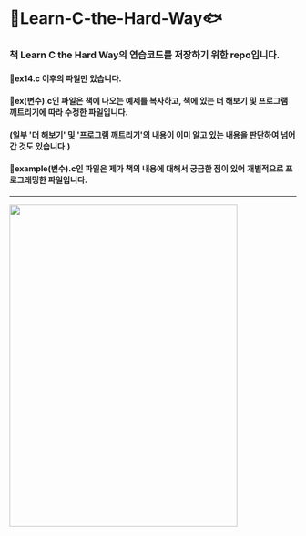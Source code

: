 # 🐒Learn-C-the-Hard-Way🐟
### 책 Learn C the Hard Way의 연습코드를 저장하기 위한 repo입니다.   
#### 🤔ex14.c 이후의 파일만 있습니다.  

#### 🤔ex(변수).c인 파일은 책에 나오는 예제를 복사하고, 책에 있는 더 해보기 및 프로그램 깨트리기에 따라 수정한 파일입니다.
#### (일부 '더 해보기' 및 '프로그램 깨트리기'의 내용이 이미 알고 있는 내용을 판단하여 넘어간 것도 있습니다.)  

#### 🤔example(변수).c인 파일은 제가 책의 내용에 대해서 궁금한 점이 있어 개별적으로 프로그래밍한 파일입니다. 
<hr/>
<img src="../master/cover.jpg" width="400px" height="565px" ></img>
